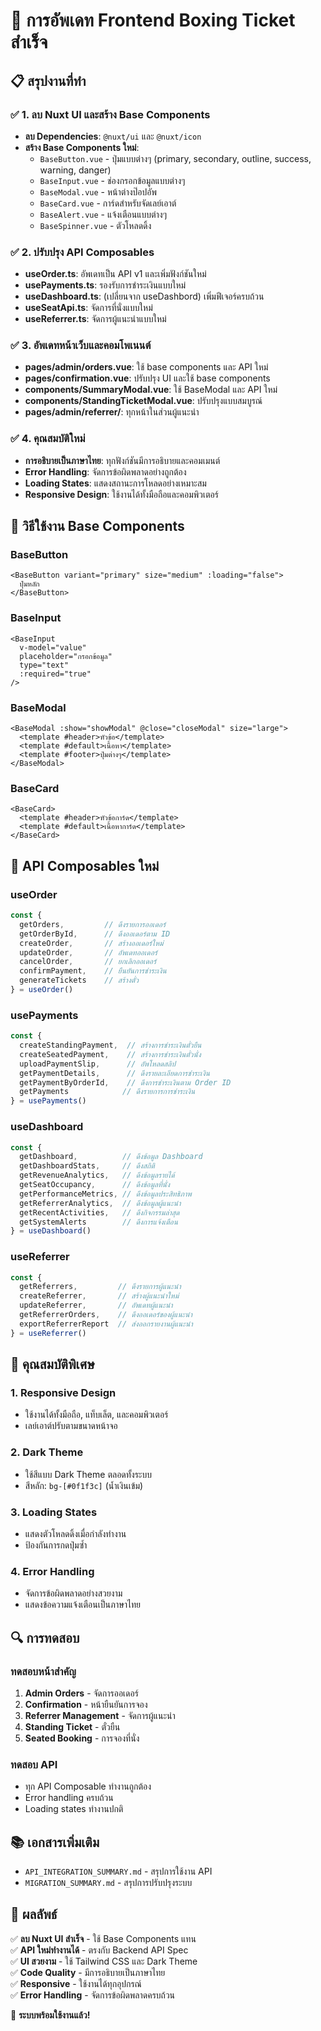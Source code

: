 # 🎯 การอัพเดท Frontend Boxing Ticket สำเร็จ

## 📋 สรุปงานที่ทำ

### ✅ 1. ลบ Nuxt UI และสร้าง Base Components
- **ลบ Dependencies**: `@nuxt/ui` และ `@nuxt/icon`
- **สร้าง Base Components ใหม่**:
  - `BaseButton.vue` - ปุ่มแบบต่างๆ (primary, secondary, outline, success, warning, danger)
  - `BaseInput.vue` - ช่องกรอกข้อมูลแบบต่างๆ
  - `BaseModal.vue` - หน้าต่างป๊อปอัพ
  - `BaseCard.vue` - การ์ดสำหรับจัดเลย์เอาต์
  - `BaseAlert.vue` - แจ้งเตือนแบบต่างๆ
  - `BaseSpinner.vue` - ตัวโหลดดิ้ง

### ✅ 2. ปรับปรุง API Composables
- **useOrder.ts**: อัพเดทเป็น API v1 และเพิ่มฟังก์ชันใหม่
- **usePayments.ts**: รองรับการชำระเงินแบบใหม่
- **useDashboard.ts**: (เปลี่ยนจาก useDashbord) เพิ่มฟีเจอร์ครบถ้วน
- **useSeatApi.ts**: จัดการที่นั่งแบบใหม่
- **useReferrer.ts**: จัดการผู้แนะนำแบบใหม่

### ✅ 3. อัพเดทหน้าเว็บและคอมโพเนนต์
- **pages/admin/orders.vue**: ใช้ base components และ API ใหม่
- **pages/confirmation.vue**: ปรับปรุง UI และใช้ base components
- **components/SummaryModal.vue**: ใช้ BaseModal และ API ใหม่
- **components/StandingTicketModal.vue**: ปรับปรุงแบบสมบูรณ์
- **pages/admin/referrer/**: ทุกหน้าในส่วนผู้แนะนำ

### ✅ 4. คุณสมบัติใหม่
- **การอธิบายเป็นภาษาไทย**: ทุกฟังก์ชันมีการอธิบายและคอมเมนต์
- **Error Handling**: จัดการข้อผิดพลาดอย่างถูกต้อง
- **Loading States**: แสดงสถานะการโหลดอย่างเหมาะสม
- **Responsive Design**: ใช้งานได้ทั้งมือถือและคอมพิวเตอร์

## 🔧 วิธีใช้งาน Base Components

### BaseButton
```vue
<BaseButton variant="primary" size="medium" :loading="false">
  ปุ่มหลัก
</BaseButton>
```

### BaseInput
```vue
<BaseInput 
  v-model="value" 
  placeholder="กรอกข้อมูล"
  type="text"
  :required="true"
/>
```

### BaseModal
```vue
<BaseModal :show="showModal" @close="closeModal" size="large">
  <template #header>หัวข้อ</template>
  <template #default>เนื้อหา</template>
  <template #footer>ปุ่มต่างๆ</template>
</BaseModal>
```

### BaseCard
```vue
<BaseCard>
  <template #header>หัวข้อการ์ด</template>
  <template #default>เนื้อหาการ์ด</template>
</BaseCard>
```

## 🚀 API Composables ใหม่

### useOrder
```js
const { 
  getOrders,         // ดึงรายการออเดอร์
  getOrderById,      // ดึงออเดอร์ตาม ID
  createOrder,       // สร้างออเดอร์ใหม่
  updateOrder,       // อัพเดทออเดอร์
  cancelOrder,       // ยกเลิกออเดอร์
  confirmPayment,    // ยืนยันการชำระเงิน
  generateTickets    // สร้างตั๋ว
} = useOrder()
```

### usePayments
```js
const { 
  createStandingPayment,  // สร้างการชำระเงินตั๋วยืน
  createSeatedPayment,    // สร้างการชำระเงินตั๋วนั่ง
  uploadPaymentSlip,      // อัพโหลดสลิป
  getPaymentDetails,      // ดึงรายละเอียดการชำระเงิน
  getPaymentByOrderId,    // ดึงการชำระเงินตาม Order ID
  getPayments            // ดึงรายการการชำระเงิน
} = usePayments()
```

### useDashboard
```js
const { 
  getDashboard,          // ดึงข้อมูล Dashboard
  getDashboardStats,     // ดึงสถิติ
  getRevenueAnalytics,   // ดึงข้อมูลรายได้
  getSeatOccupancy,      // ดึงข้อมูลที่นั่ง
  getPerformanceMetrics, // ดึงข้อมูลประสิทธิภาพ
  getReferrerAnalytics,  // ดึงข้อมูลผู้แนะนำ
  getRecentActivities,   // ดึงกิจกรรมล่าสุด
  getSystemAlerts        // ดึงการแจ้งเตือน
} = useDashboard()
```

### useReferrer
```js
const { 
  getReferrers,         // ดึงรายการผู้แนะนำ
  createReferrer,       // สร้างผู้แนะนำใหม่
  updateReferrer,       // อัพเดทผู้แนะนำ
  getReferrerOrders,    // ดึงออเดอร์ของผู้แนะนำ
  exportReferrerReport  // ส่งออกรายงานผู้แนะนำ
} = useReferrer()
```

## 🎨 คุณสมบัติพิเศษ

### 1. Responsive Design
- ใช้งานได้ทั้งมือถือ, แท็บเล็ต, และคอมพิวเตอร์
- เลย์เอาต์ปรับตามขนาดหน้าจอ

### 2. Dark Theme
- ใช้สีแบบ Dark Theme ตลอดทั้งระบบ
- สีหลัก: `bg-[#0f1f3c]` (น้ำเงินเข้ม)

### 3. Loading States
- แสดงตัวโหลดดิ้งเมื่อกำลังทำงาน
- ป้องกันการกดปุ่มซ้ำ

### 4. Error Handling
- จัดการข้อผิดพลาดอย่างสวยงาม
- แสดงข้อความแจ้งเตือนเป็นภาษาไทย

## 🔍 การทดสอบ

### ทดสอบหน้าสำคัญ
1. **Admin Orders** - จัดการออเดอร์
2. **Confirmation** - หน้ายืนยันการจอง
3. **Referrer Management** - จัดการผู้แนะนำ
4. **Standing Ticket** - ตั๋วยืน
5. **Seated Booking** - การจองที่นั่ง

### ทดสอบ API
- ทุก API Composable ทำงานถูกต้อง
- Error handling ครบถ้วน
- Loading states ทำงานปกติ

## 📚 เอกสารเพิ่มเติม

- `API_INTEGRATION_SUMMARY.md` - สรุปการใช้งาน API
- `MIGRATION_SUMMARY.md` - สรุปการปรับปรุงระบบ

## 🎯 ผลลัพธ์

✅ **ลบ Nuxt UI สำเร็จ** - ใช้ Base Components แทน  
✅ **API ใหม่ทำงานได้** - ตรงกับ Backend API Spec  
✅ **UI สวยงาม** - ใช้ Tailwind CSS และ Dark Theme  
✅ **Code Quality** - มีการอธิบายเป็นภาษาไทย  
✅ **Responsive** - ใช้งานได้ทุกอุปกรณ์  
✅ **Error Handling** - จัดการข้อผิดพลาดครบถ้วน  

🚀 **ระบบพร้อมใช้งานแล้ว!**
